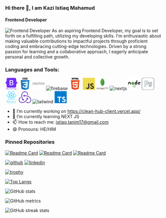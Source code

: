 ### Hi there 👋, I am Kazi Istiaq Mahamud
#### Frontend Developer
![Frontend Developer](https://i.ibb.co/GMwJMz4/Brown-and-Gray-Simple-Personal-Linked-In-Banner.png)
As an aspiring Frontend Developer, my goal is to set forth on a fulfilling path, utilizing my developing skills. I'm enthusiastic
about making valuable contributions to impactful projects through proficient coding and embracing cutting-edge
technologies. Driven by a strong passion for learning and a collaborative approach, I eagerly anticipate personal and
collective growth.

<h3 align="left">Languages and Tools:</h3>
<p align="left"> 
<img src="https://raw.githubusercontent.com/devicons/devicon/master/icons/bootstrap/bootstrap-plain-wordmark.svg" alt="bootstrap" width="40" height="40"/> 
<img src="https://raw.githubusercontent.com/devicons/devicon/master/icons/css3/css3-original-wordmark.svg" alt="css3" width="40" height="40"/>
<img src="https://raw.githubusercontent.com/devicons/devicon/master/icons/express/express-original-wordmark.svg" alt="express" width="40" height="40"/> 
<img src="https://www.vectorlogo.zone/logos/firebase/firebase-icon.svg" alt="firebase" width="40" height="40"/> 
<img src="https://raw.githubusercontent.com/devicons/devicon/master/icons/html5/html5-original-wordmark.svg" alt="html5" width="40" height="40"/>  
<img src="https://raw.githubusercontent.com/devicons/devicon/master/icons/javascript/javascript-original.svg" alt="javascript" width="40" height="40"/> 
<img src="https://raw.githubusercontent.com/devicons/devicon/master/icons/mongodb/mongodb-original-wordmark.svg" alt="mongodb" width="40" height="40"/> 
<img src="https://cdn.worldvectorlogo.com/logos/nextjs-2.svg" alt="nextjs" width="40" height="40"/> 
 <img src="https://raw.githubusercontent.com/devicons/devicon/master/icons/nodejs/nodejs-original-wordmark.svg" alt="nodejs" width="40" height="40"/> 
<img src="https://raw.githubusercontent.com/devicons/devicon/master/icons/photoshop/photoshop-line.svg" alt="photoshop" width="40" height="40"/> 
<img src="https://raw.githubusercontent.com/devicons/devicon/master/icons/react/react-original-wordmark.svg" alt="react" width="40" height="40"/> 
 <img src="https://raw.githubusercontent.com/devicons/devicon/master/icons/redux/redux-original.svg" alt="redux" width="40" height="40"/> 
 <img src="https://www.vectorlogo.zone/logos/tailwindcss/tailwindcss-icon.svg" alt="tailwind" width="40" height="40"/>  <img src="https://raw.githubusercontent.com/devicons/devicon/master/icons/typescript/typescript-original.svg" alt="typescript" width="40" height="40"/> 
 </p>

- 🔭 I’m currently working on https://clean-hub-client.vercel.app/  
- 🌱 I’m currently learning NEXT JS 
- 📫 How to reach me: istiaq.tanim17@gmail.com 
- 😄 Pronouns: HE/HIM

### Pinned Repositories

[![Readme Card](https://github-readme-stats.vercel.app/api/pin/?username=istiaq-tanim&repo=Juice-hub-client)](https://github.com/istiaq-tanim/Juice-hub-client)
[![Readme Card](https://github-readme-stats.vercel.app/api/pin/?username=istiaq-tanim&repo=ReliefRover-client)](https://github.com/istiaq-tanim/ReliefRover-client)
[![Readme Card](https://github-readme-stats.vercel.app/api/pin/?username=istiaq-tanim&repo=cleanHub-client)](https://github.com/istiaq-tanim/cleanHub-client)


[<img src='https://cdn.jsdelivr.net/npm/simple-icons@3.0.1/icons/github.svg' alt='github' height='40'>](https://github.com/istiaq-tanim)  [<img src='https://cdn.jsdelivr.net/npm/simple-icons@3.0.1/icons/linkedin.svg' alt='linkedin' height='40'>](https://www.linkedin.com/in/https://www.linkedin.com/in/kazi-istiaq-mahmud-2370981a5/)  

[![trophy](https://github-profile-trophy.vercel.app/?username=istiaq-tanim)](https://github.com/ryo-ma/github-profile-trophy)

[![Top Langs](https://github-readme-stats.vercel.app/api/top-langs/?username=istiaq-tanim)](https://github.com/anuraghazra/github-readme-stats)

![GitHub stats](https://github-readme-stats.vercel.app/api?username=istiaq-tanim&show_icons=true&count_private=true)  

![GitHub metrics](https://metrics.lecoq.io/istiaq-tanim)  

![GitHub streak stats](https://streak-stats.demolab.com/?user=istiaq-tanim)  



